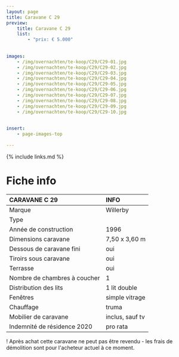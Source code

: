 ```yaml
---
layout: page
title: Caravane C 29
preview: 
    title: Caravane C 29
    list:
        - "prix: € 5.000"
        
        
images:
    - /img/overnachten/te-koop/C29/C29-01.jpg
    - /img/overnachten/te-koop/C29/C29-02.jpg
    - /img/overnachten/te-koop/C29/C29-03.jpg
    - /img/overnachten/te-koop/C29/C29-04.jpg
    - /img/overnachten/te-koop/C29/C29-05.jpg
    - /img/overnachten/te-koop/C29/C29-06.jpg
    - /img/overnachten/te-koop/C29/C29-07.jpg
    - /img/overnachten/te-koop/C29/C29-08.jpg
    - /img/overnachten/te-koop/C29/C29-09.jpg
    - /img/overnachten/te-koop/C29/C29-10.jpg
    
    
insert:
    - page-images-top
    
---
```


{% include links.md %}



# Fiche info 

CARAVANE C 29               | INFO        | 
:---------------------------|:------------|
Marque                      |Willerby
Type                        |
Année de construction       |1996
Dimensions caravane         |7,50 x 3,60 m
Dessous de caravane fini    |oui
Tiroirs sous caravane       |oui
Terrasse                    |oui
Nombre de chambres à coucher|1
Distribution des lits       |1 lit double
Fenêtres                    |simple vitrage
Chauffage                   |truma
Mobilier de caravane        |inclus, sauf tv
Indemnité de résidence 2020 |pro rata

! Après achat cette caravane ne peut pas être revendu - les frais de démolition sont pour l'acheteur actuel à ce moment. 